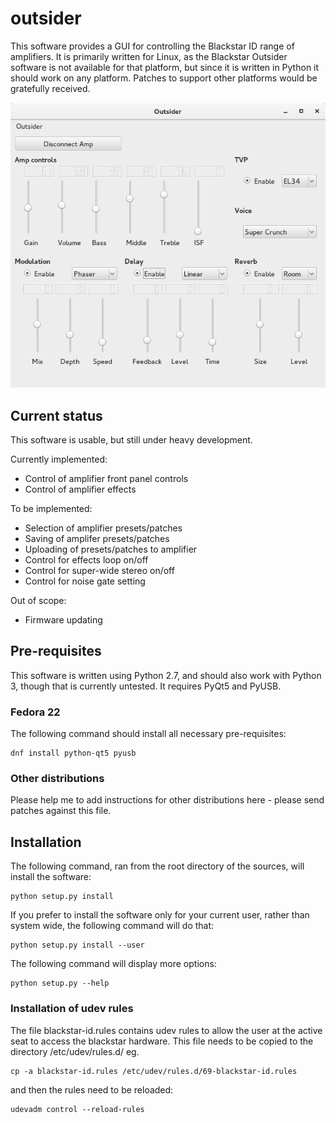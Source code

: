 # outsider

This software provides a GUI for controlling the Blackstar ID range of
amplifiers. It is primarily written for Linux, as the Blackstar
Outsider software is not available for that platform, but since it is
written in Python it should work on any platform. Patches to support
other platforms would be gratefully received.

![A screenshot to whet your apetite:](./outsider-screenshot.png?raw=true "Screenshot")

## Current status

This software is usable, but still under heavy development.

Currently implemented:
- Control of amplifier front panel controls
- Control of amplifier effects

To be implemented:
- Selection of amplifier presets/patches
- Saving of amplifer presets/patches
- Uploading of presets/patches to amplifier
- Control for effects loop on/off
- Control for super-wide stereo on/off
- Control for noise gate setting

Out of scope:
- Firmware updating

## Pre-requisites

This software is written using Python 2.7, and should also work with
Python 3, though that is currently untested. It requires PyQt5 and
PyUSB.

### Fedora 22
The following command should install all necessary pre-requisites:

    dnf install python-qt5 pyusb

### Other distributions

Please help me to add instructions for other distributions here -
please send patches against this file.

## Installation

The following command, ran from the root directory of the sources,
will install the software:

    python setup.py install

If you prefer to install the software only for your current user,
rather than system wide, the following command will do that:

    python setup.py install --user

The following command will display more options:

    python setup.py --help

### Installation of udev rules

The file blackstar-id.rules contains udev rules to allow the user at
the active seat to access the blackstar hardware. This file needs to
be copied to the directory /etc/udev/rules.d/ eg.

    cp -a blackstar-id.rules /etc/udev/rules.d/69-blackstar-id.rules

and then the rules need to be reloaded:

    udevadm control --reload-rules
